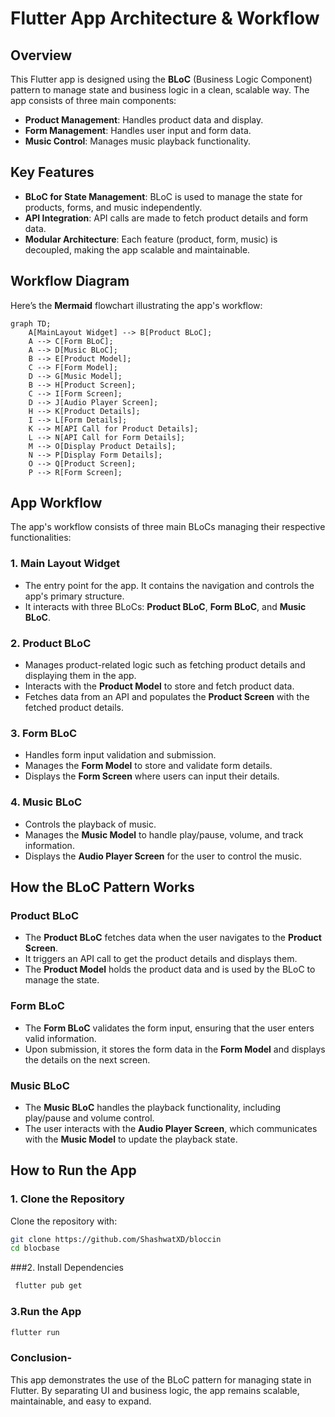 


# Flutter App Architecture & Workflow

## **Overview**
This Flutter app is designed using the **BLoC** (Business Logic Component) pattern to manage state and business logic in a clean, scalable way. The app consists of three main components:

- **Product Management**: Handles product data and display.
- **Form Management**: Handles user input and form data.
- **Music Control**: Manages music playback functionality.

## **Key Features**
- **BLoC for State Management**: BLoC is used to manage the state for products, forms, and music independently.
- **API Integration**: API calls are made to fetch product details and form data.
- **Modular Architecture**: Each feature (product, form, music) is decoupled, making the app scalable and maintainable.

## **Workflow Diagram**

Here’s the **Mermaid** flowchart illustrating the app's workflow:
```mermaid
graph TD;
    A[MainLayout Widget] --> B[Product BLoC];
    A --> C[Form BLoC];
    A --> D[Music BLoC];
    B --> E[Product Model];
    C --> F[Form Model];
    D --> G[Music Model];
    B --> H[Product Screen];
    C --> I[Form Screen];
    D --> J[Audio Player Screen];
    H --> K[Product Details];
    I --> L[Form Details];
    K --> M[API Call for Product Details];
    L --> N[API Call for Form Details];
    M --> O[Display Product Details];
    N --> P[Display Form Details];
    O --> Q[Product Screen];
    P --> R[Form Screen];
```
## **App Workflow**
The app's workflow consists of three main BLoCs managing their respective functionalities:

### 1. **Main Layout Widget**
- The entry point for the app. It contains the navigation and controls the app's primary structure.
- It interacts with three BLoCs: **Product BLoC**, **Form BLoC**, and **Music BLoC**.

### 2. **Product BLoC**
- Manages product-related logic such as fetching product details and displaying them in the app.
- Interacts with the **Product Model** to store and fetch product data.
- Fetches data from an API and populates the **Product Screen** with the fetched product details.

### 3. **Form BLoC**
- Handles form input validation and submission.
- Manages the **Form Model** to store and validate form details.
- Displays the **Form Screen** where users can input their details.

### 4. **Music BLoC**
- Controls the playback of music.
- Manages the **Music Model** to handle play/pause, volume, and track information.
- Displays the **Audio Player Screen** for the user to control the music.

## **How the BLoC Pattern Works**

### **Product BLoC**

- The **Product BLoC** fetches data when the user navigates to the **Product Screen**.
- It triggers an API call to get the product details and displays them.
- The **Product Model** holds the product data and is used by the BLoC to manage the state.

### **Form BLoC**
- The **Form BLoC** validates the form input, ensuring that the user enters valid information.
- Upon submission, it stores the form data in the **Form Model** and displays the details on the next screen.

### **Music BLoC**
- The **Music BLoC** handles the playback functionality, including play/pause and volume control.
- The user interacts with the **Audio Player Screen**, which communicates with the **Music Model** to update the playback state.

## How to Run the App

### 1. Clone the Repository

Clone the repository with:

```bash
git clone https://github.com/ShashwatXD/bloccin
cd blocbase
```
###2. Install Dependencies
```bash
 flutter pub get
```
### 3.Run the App
```bash
flutter run
```
### **Conclusion-**
This app demonstrates the use of the BLoC pattern for managing state in Flutter. By separating UI and business logic, the app remains scalable, maintainable, and easy to expand.

